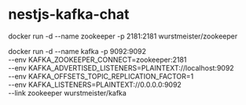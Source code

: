 # nestjs-kafka-chat



docker run -d --name zookeeper -p 2181:2181 wurstmeister/zookeeper


docker run -d --name kafka -p 9092:9092 \
--env KAFKA_ZOOKEEPER_CONNECT=zookeeper:2181 \
--env KAFKA_ADVERTISED_LISTENERS=PLAINTEXT://localhost:9092 \
--env KAFKA_OFFSETS_TOPIC_REPLICATION_FACTOR=1 \
--env KAFKA_LISTENERS=PLAINTEXT://0.0.0.0:9092 \
--link zookeeper wurstmeister/kafka
